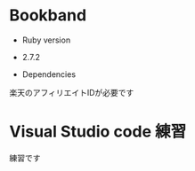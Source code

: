 # Bookband

* Ruby version

- 2.7.2

* Dependencies

楽天のアフィリエイトIDが必要です

# Visual Studio code 練習
練習です